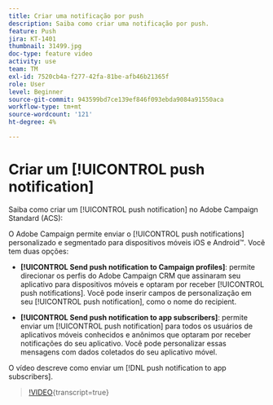 ```yaml
---
title: Criar uma notificação por push
description: Saiba como criar uma notificação por push.
feature: Push
jira: KT-1401
thumbnail: 31499.jpg
doc-type: feature video
activity: use
team: TM
exl-id: 7520cb4a-f277-42fa-81be-afb46b21365f
role: User
level: Beginner
source-git-commit: 943599bd7ce139ef846f093ebda9084a91550aca
workflow-type: tm+mt
source-wordcount: '121'
ht-degree: 4%

---
```


# Criar um [!UICONTROL push notification]

Saiba como criar um [!UICONTROL push notification] no Adobe Campaign Standard (ACS):

O Adobe Campaign permite enviar o [!UICONTROL push notifications] personalizado e segmentado para dispositivos móveis iOS e Android™. Você tem duas opções:

* **[!UICONTROL Send push notification to Campaign profiles]**: permite direcionar os perfis do Adobe Campaign CRM que assinaram seu aplicativo para dispositivos móveis e optaram por receber [!UICONTROL push notifications]. Você pode inserir campos de personalização em seu [!UICONTROL push notification], como o nome do recipient.

* **[!UICONTROL Send push notification to app subscribers]**: permite enviar um [!UICONTROL push notification] para todos os usuários de aplicativos móveis conhecidos e anônimos que optaram por receber notificações do seu aplicativo. Você pode personalizar essas mensagens com dados coletados do seu aplicativo móvel.

O vídeo descreve como enviar um [!DNL push notification to app subscribers].

>[!VIDEO](https://video.tv.adobe.com/v/31499?learn=on){transcript=true}
